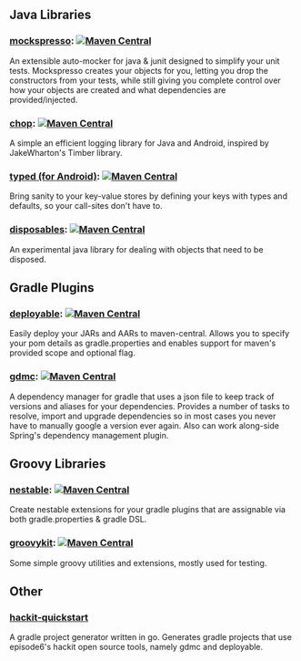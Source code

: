 ## Java Libraries

### [mockspresso](https://github.com/episode6/mockspresso): [![Maven Central](https://img.shields.io/maven-central/v/com.episode6.hackit.mockspresso/mockspresso-core.svg?style=flat-square)](http://search.maven.org/#search%7Cga%7C1%7Cg%3A%22com.episode6.hackit.mockspresso%22)

An extensible auto-mocker for java & junit designed to simplify your unit tests. Mockspresso creates your objects for you, letting you drop the constructors from your tests, while still giving you complete control over how your objects are created and what dependencies are provided/injected.

### [chop](https://github.com/episode6/chop): [![Maven Central](https://img.shields.io/maven-central/v/com.episode6.hackit.chop/chop-core.svg?style=flat-square)](http://search.maven.org/#search%7Cga%7C1%7Cg%3A%22com.episode6.hackit.chop%22)

A simple an efficient logging library for Java and Android, inspired by JakeWharton's Timber library.

### [typed (for Android)](https://github.com/episode6/typed): [![Maven Central](https://img.shields.io/maven-central/v/com.episode6.hackit.typed/typed-core.svg?style=flat-square)](http://search.maven.org/#search%7Cga%7C1%7Cg%3A%22com.episode6.hackit.typed%22)

Bring sanity to your key-value stores by defining your keys with types and defaults, so your call-sites don't have to.

### [disposables](https://github.com/episode6/disposables): [![Maven Central](https://img.shields.io/maven-central/v/com.episode6.hackit.disposable/disposables-core.svg?style=flat-square)](http://search.maven.org/#search%7Cga%7C1%7Cg%3A%22com.episode6.hackit.disposable%22)

An experimental java library for dealing with objects that need to be disposed.

## Gradle Plugins

### [deployable](https://github.com/episode6/deployable): [![Maven Central](https://img.shields.io/maven-central/v/com.episode6.hackit.deployable/deployable.svg?style=flat-square)](http://search.maven.org/#search%7Cga%7C1%7Cg%3A%22com.episode6.hackit.deployable%22)

Easily deploy your JARs and AARs to maven-central. Allows you to specify your pom details as gradle.properties and enables support for maven's provided scope and optional flag.

### [gdmc](https://github.com/episode6/gdmc): [![Maven Central](https://img.shields.io/maven-central/v/com.episode6.hackit.gdmc/gdmc.svg?style=flat-square)](http://search.maven.org/#search%7Cga%7C1%7Cg%3A%22com.episode6.hackit.gdmc%22)

A dependency manager for gradle that uses a json file to keep track of versions and aliases for your dependencies. Provides a number of tasks to resolve, import and upgrade dependencies so in most cases you never have to manually google a version ever again. Also can work along-side Spring's dependency management plugin.

## Groovy Libraries

### [nestable](https://github.com/episode6/nestable): [![Maven Central](https://img.shields.io/maven-central/v/com.episode6.hackit.nestable/nestable.svg?style=flat-square)](http://search.maven.org/#search%7Cga%7C1%7Cg%3A%22com.episode6.hackit.nestable%22)

Create nestable extensions for your gradle plugins that are assignable via both gradle.properties & gradle DSL.

### [groovykit](https://github.com/episode6/groovykit): [![Maven Central](https://img.shields.io/maven-central/v/com.episode6.hackit.groovykit/gk-files.svg?style=flat-square)](http://search.maven.org/#search%7Cga%7C1%7Cg%3A%22com.episode6.hackit.groovykit%22)

Some simple groovy utilities and extensions, mostly used for testing.

## Other
### [hackit-quickstart](https://github.com/episode6/hackit-quickstart)

A gradle project generator written in go. Generates gradle projects that use episode6's hackit open source tools, namely gdmc and deployable.
